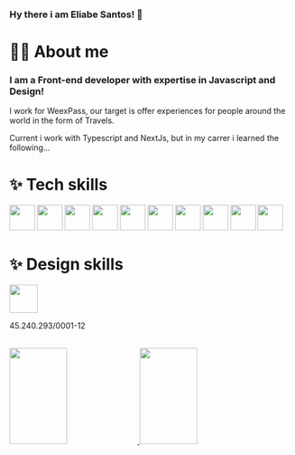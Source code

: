 ### Hy there i am Eliabe Santos! 🤟

<h1>👨‍💻 About me</h1>

### I am a Front-end developer with expertise in Javascript and Design!


I work for WeexPass, our target is offer experiences for people around the world in the form of Travels.

Current i work with Typescript and NextJs, but in my carrer i learned the following...

<h1>✨ Tech skills</h1>


<div style={{display: "flex"; marginBottom: "40px"}}>
<img height="45px" src="https://cdn.jsdelivr.net/gh/devicons/devicon/icons/react/react-original.svg" />
<img height="45px" src="https://cdn.jsdelivr.net/gh/devicons/devicon/icons/redux/redux-original.svg" />
<img height="45px" src="https://cdn.jsdelivr.net/gh/devicons/devicon/icons/javascript/javascript-original.svg" />
<img height="45px" src="https://cdn.jsdelivr.net/gh/devicons/devicon/icons/python/python-original.svg" />
<img height="45px" src="https://cdn.jsdelivr.net/gh/devicons/devicon/icons/nextjs/nextjs-original.svg" />
<img height="45px" src="https://cdn.jsdelivr.net/gh/devicons/devicon/icons/opengl/opengl-original.svg" />
<img height="45px" src="https://cdn.jsdelivr.net/gh/devicons/devicon/icons/java/java-original.svg" />
<img height="45px" src="https://cdn.jsdelivr.net/gh/devicons/devicon/icons/rust/rust-plain.svg" />
<img height="45px" src="https://cdn.jsdelivr.net/gh/devicons/devicon/icons/git/git-original.svg" />
<img height="45px" src="https://cdn.jsdelivr.net/gh/devicons/devicon/icons/github/github-original.svg" />




</div>
<h1>✨ Design skills</h1>
<div style={{display: "flex"; marginBottom: "70px"}}>
<img height="50px" src="https://cdn.jsdelivr.net/gh/devicons/devicon/icons/figma/figma-original.svg" />

</div>
<p> 45.240.293/0001-12</p>
<br />
<div style={{display: "flex"; marginBottom: "40px"}}>
  <a href="https://github.com/EliabeSantos" />
   <img width="45%" height="170em" src="https://github-readme-stats.vercel.app/api/top-langs/?username=eliabesantos&layout=compact&langs_count=16&theme-dracula" />
      <img width="45%" height="170em" src="https://github-readme-stats.vercel.app/api?username=eliabesantos&show_icons=false&theme-dracula&include_all_commits=true&count_private=true" />

   
</div>
